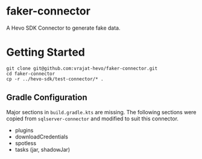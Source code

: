 # faker-connector
A Hevo SDK Connector to generate fake data.

# Getting Started

```declarative
git clone git@github.com:vrajat-hevo/faker-connector.git
cd faker-connector
cp -r ../hevo-sdk/test-connector/* .
```

## Gradle Configuration

Major sections in `build.gradle.kts` are missing. The following sections were copied from `sqlserver-connector` and modified to suit this connector.

- plugins
- downloadCredentials
- spotless
- tasks (jar, shadowJar)
